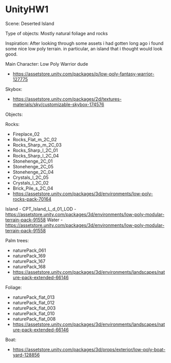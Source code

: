 # UnityHW1

Scene: Deserted Island

Type of objects: Mostly natural foliage and rocks

Inspiration: After looking through some assets i had gotten long ago i found some nice low poly terrain. in particular, an island that i thought would look good.

Main Character: Low Poly Warrior dude
- https://assetstore.unity.com/packages/p/low-poly-fantasy-warrior-127775 

Skybox:
- https://assetstore.unity.com/packages/2d/textures-materials/sky/customizable-skybox-174576

Objects:

Rocks:
- Fireplace_02
- Rocks_Flat_m_2C_02
- Rocks_Sharp_m_2C_03
- Rocks_Sharp_l_2C_01
- Rocks_Sharp_l_2C_04
- Stonehenge_2C_01
- Stonehenge_2C_05
- Stonehenge_2C_04
- Crystals_l_2C_05
- Crystals_l_2C_02
- Brick_Pile_s_2C_04
- https://assetstore.unity.com/packages/3d/environments/low-poly-rocks-pack-70164

Island - CPT_Island_L_d_01_LOD - https://assetstore.unity.com/packages/3d/environments/low-poly-modular-terrain-pack-91558
Water - https://assetstore.unity.com/packages/3d/environments/low-poly-modular-terrain-pack-91558

Palm trees:
- naturePack_061
- naturePack_169
- naturePack_167
- naturePack_168
- https://assetstore.unity.com/packages/3d/environments/landscapes/nature-pack-extended-66146

Foliage:
- naturePack_flat_013
- naturePack_flat_012
- naturePack_flat_003
- naturePack_flat_010
- naturePack_flat_008
- https://assetstore.unity.com/packages/3d/environments/landscapes/nature-pack-extended-66146

Boat:
- https://assetstore.unity.com/packages/3d/props/exterior/low-poly-boat-yard-128856
